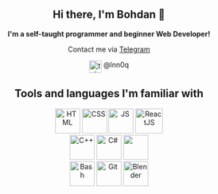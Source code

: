 <h2 align=center> Hi there, I'm Bohdan 👋</h2>
<p align=center> <b>I'm a self-taught programmer and beginner Web Developer!</b> </p>

<p align=center> Contact me via <a href="https://telegram.org/">Telegram</a> </p> 
<div align=center><img src="http://www.vectorico.com/download/social_media/Telegram-Icon.png" width=25 height=25 alt='telegram' align=top> @lnn0q</div>

<h2 align=center> Tools and languages I'm familiar with </h2>
  <p>
    <div align=center><img src="https://external-content.duckduckgo.com/iu/?u=https%3A%2F%2Fcdn.icon-icons.com%2Ficons2%2F2107%2FPNG%2F512%2Ffile_type_html_icon_130541.png&f=1&nofb=1&ipt=8a315b35b2e9e3e4e50ebcf5f84ef7c6a30acae17631060d168b197114b09a62&ipo=images" alt='HTML' width=50 height=50>
    <img src="https://external-content.duckduckgo.com/iu/?u=https%3A%2F%2Fcdn1.iconfinder.com%2Fdata%2Ficons%2Flogotypes%2F32%2Fbadge-css-3-512.png&f=1&nofb=1&ipt=cf5f782d09f6dfb5a8a7f27ab558a9e98e63b8d283f903a7bc564bbf9e524405&ipo=images" alt='CSS' width=50 height=50>  
    <img src="https://external-content.duckduckgo.com/iu/?u=https%3A%2F%2Fcoder.clothing%2Fimages%2Fstories%2Fvirtuemart%2Fproduct%2Fjavascript-icon.png&f=1&nofb=1&ipt=bd49bb3081feff33572704eacab77eb4f61dbf9f4379264943cd6f161cc16365&ipo=images" alt='JS' width=50 height=50>
    <img src="https://external-content.duckduckgo.com/iu/?u=https%3A%2F%2Flogos-download.com%2Fwp-content%2Fuploads%2F2016%2F09%2FReact_logo_logotype_emblem-700x626.png&f=1&nofb=1&ipt=b786e23a336411ab4625defdcee56fc4829f042e9489c15e9f6ba5d26012fe55&ipo=images" alt='ReactJS' width=55 height=50></div>
    <div align=center><img src="https://external-content.duckduckgo.com/iu/?u=https%3A%2F%2Fcdn-icons-png.flaticon.com%2F512%2F6132%2F6132222.png&f=1&nofb=1&ipt=7b75f73326672d2550909fee4103435174ecdba545b737d247c334b42ca1f5bb&ipo=images" alt='C++' width=50 height=50>
    <img src="https://external-content.duckduckgo.com/iu/?u=https%3A%2F%2Ficonape.com%2Fwp-content%2Fpng_logo_vector%2Fc.png&f=1&nofb=1&ipt=73a4eab72f45c0c21fae494751bb22df701ebeb6423db846e75e807644cdff83&ipo=images" alt='C#' width=50 height=50>
    <img src="https://external-content.duckduckgo.com/iu/?u=https%3A%2F%2Fi0.wp.com%2Ftinkercademy.com%2Fwp-content%2Fuploads%2F2018%2F04%2Fpython-icon.png%3Fssl%3D1&f=1&nofb=1&ipt=a0765a98ed6443e79a8be2e8e540f32d708992b9a4057b232d5494509deb71d0&ipo=images" width=50 height=50></div>
    <div align=center><img src="https://keestalkstech.com/wp-content/uploads/2019/08/bash-logo-300x300.png" alt='Bash' width=50 height=50 object-fit=center>
    <img src="https://external-content.duckduckgo.com/iu/?u=https%3A%2F%2F3.bp.blogspot.com%2F-xhNpNJJyQhk%2FXIe4GY78RQI%2FAAAAAAAAItc%2FouueFUj2Hqo5dntmnKqEaBJR4KQ4Q2K3ACK4BGAYYCw%2Fs1600%2Flogo%252Bgit%252Bicon.png&f=1&nofb=1&ipt=775ecf432d96468ba6091cb836633b2e09eec13582d39d3eef698fffe4dc505c&ipo=images" alt='Git' width=50 height=50>
    <img src="https://external-content.duckduckgo.com/iu/?u=https%3A%2F%2Fcdn2.iconfinder.com%2Fdata%2Ficons%2Fthe-circle-icons%2F1080%2FBlender.png&f=1&nofb=1&ipt=629f8a012784ac737010ca85a0cf0fb8d9cd59612b930c4944a377382f4b64c8&ipo=images" alt='Blender' width=50 height=50></div>
  </p>
